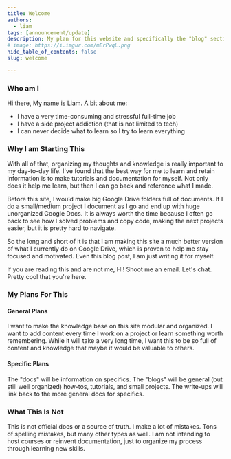 ```yaml
---
title: Welcome
authors:
  - liam
tags: [announcement/update]
description: My plan for this website and specifically the "blog" section on it.
# image: https://i.imgur.com/mErPwqL.png
hide_table_of_contents: false
slug: welcome

---
```

### Who am I
Hi there, My name is Liam. A bit about me:
- I have a very time-consuming and stressful full-time job
- I have a side project addiction (that is not limited to tech)
- I can never decide what to learn so I try to learn everything

### Why I am Starting This
With all of that, organizing my thoughts and knowledge is really important to my day-to-day life. 
I've found that the best way for me to learn and retain information is to make tutorials and documentation for myself. Not only does it help me learn, but then I can go back and reference what I made. 

Before this site, I would make big Google Drive folders full of documents. If I do a small/medium project I document as I go and end up with huge unorganized Google Docs. It is always worth the time because I often go back to see how I solved problems and copy code, making the next projects easier, but it is pretty hard to navigate.

So the long and short of it is that I am making this site a much better version of what I currently do on Google Drive, which is proven to help me stay focused and motivated. Even this blog post, I am just writing it for myself. 

If you are reading this and are not me, HI! Shoot me an email. Let's chat. Pretty cool that you're here.

### My Plans For This
#### General Plans
I want to make the knowledge base on this site modular and organized. I want to add content every time I work on a project or learn something worth remembering. While it will take a very long time, I want this to be so full of content and knowledge that maybe it would be valuable to others.
#### Specific Plans
The "docs" will be information on specifics. The "blogs" will be general (but still well organized) how-tos, tutorials, and small projects. The write-ups will link back to the more general docs for specifics.

### What This Is Not
This is not official docs or a source of truth. I make a lot of mistakes. Tons of spelling mistakes, but many other types as well. I am not intending to host courses or reinvent documentation, just to organize my process through learning new skills.